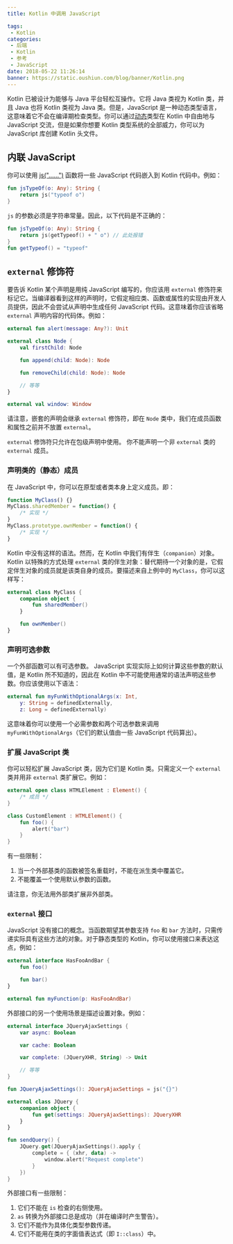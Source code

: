 ```yaml
---
title: Kotlin 中调用 JavaScript

tags:
 - Kotlin
categories:
 - 后端
 - Kotlin
 - 参考
 - JavaScript
date: 2018-05-22 11:26:14
banner: https://static.oushiun.com/blog/banner/Kotlin.png
---
```


Kotlin 已被设计为能够与 Java 平台轻松互操作。它将 Java 类视为 Kotlin 类，并且 Java 也将 Kotlin 类视为 Java 类。但是，JavaScript 是一种动态类型语言，这意味着它不会在编译期检查类型。你可以通过[动态](dynamic-type.html)类型在 Kotlin 中自由地与 JavaScript 交流，但是如果你想要 Kotlin 类型系统的全部威力，你可以为 JavaScript 库创建 Kotlin 头文件。

<!-- more -->

## 内联 JavaScript

你可以使用 [js("……")](https://kotlinlang.org/api/latest/jvm/stdlib/kotlin.js/js.html) 函数将一些 JavaScript 代码嵌入到 Kotlin 代码中。例如：

```kotlin
fun jsTypeOf(o: Any): String {
    return js("typeof o")
}
```

`js` 的参数必须是字符串常量。因此，以下代码是不正确的：

```kotlin
fun jsTypeOf(o: Any): String {
    return js(getTypeof() + " o") // 此处报错
}
fun getTypeof() = "typeof"
```

## `external` 修饰符

要告诉 Kotlin 某个声明是用纯 JavaScript 编写的，你应该用 `external` 修饰符来标记它。当编译器看到这样的声明时，它假定相应类、函数或属性的实现由开发人员提供，因此不会尝试从声明中生成任何 JavaScript 代码。这意味着你应该省略 `external` 声明内容的代码体。例如：

```kotlin
external fun alert(message: Any?): Unit

external class Node {
    val firstChild: Node

    fun append(child: Node): Node

    fun removeChild(child: Node): Node

    // 等等
}

external val window: Window
```

请注意，嵌套的声明会继承 `external` 修饰符，即在 `Node` 类中，我们在成员函数和属性之前并不放置 `external`。

`external` 修饰符只允许在包级声明中使用。 你不能声明一个非 `external` 类的 `external` 成员。

### 声明类的（静态）成员

在 JavaScript 中，你可以在原型或者类本身上定义成员。即：

```javascript
function MyClass() {}
MyClass.sharedMember = function() {
    /* 实现 */
}
MyClass.prototype.ownMember = function() {
    /* 实现 */
}
```

Kotlin 中没有这样的语法。然而，在 Kotlin 中我们有伴生（`companion`）对象。Kotlin 以特殊的方式处理
`external` 类的伴生对象：替代期待一个对象的是，它假定伴生对象的成员就是该类自身的成员。要描述来自上例中的 `MyClass`，你可以这样写：

```kotlin
external class MyClass {
    companion object {
        fun sharedMember()
    }

    fun ownMember()
}
```

### 声明可选参数

一个外部函数可以有可选参数。
JavaScript 实现实际上如何计算这些参数的默认值，是 Kotlin 所不知道的，因此在 Kotlin 中不可能使用通常的语法声明这些参数。你应该使用以下语法：

```kotlin
external fun myFunWithOptionalArgs(x: Int,
    y: String = definedExternally,
    z: Long = definedExternally)
```

这意味着你可以使用一个必需参数和两个可选参数来调用 `myFunWithOptionalArgs`（它们的默认值由一些 JavaScript 代码算出）。

### 扩展 JavaScript 类

你可以轻松扩展 JavaScript 类，因为它们是 Kotlin 类。只需定义一个 `external` 类并用非 `external` 类扩展它。例如：

```kotlin
external open class HTMLElement : Element() {
    /* 成员 */
}

class CustomElement : HTMLElement() {
    fun foo() {
        alert("bar")
    }
}
```

有一些限制：

1.  当一个外部基类的函数被签名重载时，不能在派生类中覆盖它。
2.  不能覆盖一个使用默认参数的函数。

请注意，你无法用外部类扩展非外部类。

### `external` 接口

JavaScript 没有接口的概念。当函数期望其参数支持 `foo`
和 `bar` 方法时，只需传递实际具有这些方法的对象。对于静态类型的 Kotlin，你可以使用接口来表达这点，例如：

```kotlin
external interface HasFooAndBar {
    fun foo()

    fun bar()
}

external fun myFunction(p: HasFooAndBar)
```

外部接口的另一个使用场景是描述设置对象。例如：

```kotlin
external interface JQueryAjaxSettings {
    var async: Boolean

    var cache: Boolean

    var complete: (JQueryXHR, String) -> Unit

    // 等等
}

fun JQueryAjaxSettings(): JQueryAjaxSettings = js("{}")

external class JQuery {
    companion object {
        fun get(settings: JQueryAjaxSettings): JQueryXHR
    }
}

fun sendQuery() {
    JQuery.get(JQueryAjaxSettings().apply {
        complete = { (xhr, data) ->
            window.alert("Request complete")
        }
    })
}
```

外部接口有一些限制：

1.  它们不能在 `is` 检查的右侧使用。
2.  `as` 转换为外部接口总是成功（并在编译时产生警告）。
3.  它们不能作为具体化类型参数传递。
4.  它们不能用在类的字面值表达式（即 `I::class`）中。
